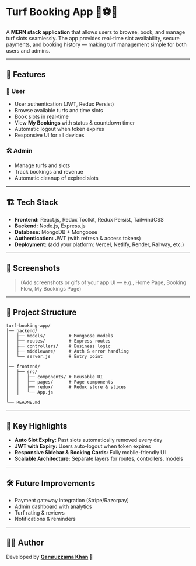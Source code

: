 # Turf Booking App 🏏⚽🏀

A **MERN stack application** that allows users to browse, book, and manage turf slots seamlessly. The app provides real-time slot availability, secure payments, and booking history — making turf management simple for both users and admins.

---

## 🚀 Features

### 👤 User

* User authentication (JWT, Redux Persist)
* Browse available turfs and time slots
* Book slots in real-time
* View **My Bookings** with status & countdown timer
* Automatic logout when token expires
* Responsive UI for all devices

### 🛠️ Admin

* Manage turfs and slots
* Track bookings and revenue
* Automatic cleanup of expired slots

---

## 🏗️ Tech Stack

* **Frontend:** React.js, Redux Toolkit, Redux Persist, TailwindCSS
* **Backend:** Node.js, Express.js
* **Database:** MongoDB + Mongoose
* **Authentication:** JWT (with refresh & access tokens)
* **Deployment:** (add your platform: Vercel, Netlify, Render, Railway, etc.)

---

## 📸 Screenshots

> (Add screenshots or gifs of your app UI — e.g., Home Page, Booking Flow, My Bookings Page)

---

## 📂 Project Structure

```
turf-booking-app/
│── backend/
│   ├── models/         # Mongoose models
│   ├── routes/         # Express routes
│   ├── controllers/    # Business logic
│   ├── middleware/     # Auth & error handling
│   └── server.js       # Entry point
│
│── frontend/
│   ├── src/
│   │   ├── components/ # Reusable UI
│   │   ├── pages/      # Page components
│   │   ├── redux/      # Redux store & slices
│   │   └── App.js
│
└── README.md
```

---

## 🔑 Key Highlights

* **Auto Slot Expiry:** Past slots automatically removed every day
* **JWT with Expiry:** Users auto-logout when token expires
* **Responsive Sidebar & Booking Cards:** Fully mobile-friendly UI
* **Scalable Architecture:** Separate layers for routes, controllers, models

---

## 🛠️ Future Improvements

* Payment gateway integration (Stripe/Razorpay)
* Admin dashboard with analytics
* Turf rating & reviews
* Notifications & reminders

---

## 👨‍💻 Author

Developed by **[Qamruzzama Khan](https://github.com/yourusername)** 🚀
